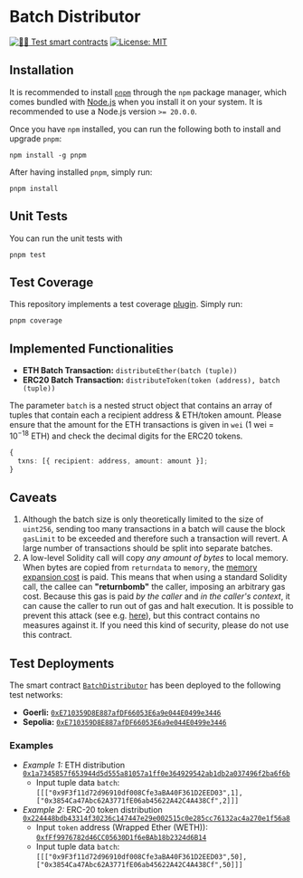 # Batch Distributor

[![🕵️‍♂️ Test smart contracts](https://github.com/pcaversaccio/batch-distributor/actions/workflows/test-contracts.yml/badge.svg)](https://github.com/pcaversaccio/batch-distributor/actions/workflows/test-contracts.yml)
[![License: MIT](https://img.shields.io/badge/License-MIT-blue.svg)](https://opensource.org/license/mit)

## Installation

It is recommended to install [`pnpm`](https://pnpm.io) through the `npm` package manager, which comes bundled with [Node.js](https://nodejs.org/en) when you install it on your system. It is recommended to use a Node.js version `>= 20.0.0`.

Once you have `npm` installed, you can run the following both to install and upgrade `pnpm`:

```console
npm install -g pnpm
```

After having installed `pnpm`, simply run:

```console
pnpm install
```

## Unit Tests

You can run the unit tests with

```console
pnpm test
```

## Test Coverage

This repository implements a test coverage [plugin](https://github.com/sc-forks/solidity-coverage). Simply run:

```console
pnpm coverage
```

## Implemented Functionalities

- **ETH Batch Transaction:** `distributeEther(batch (tuple))`
- **ERC20 Batch Transaction:** `distributeToken(token (address), batch (tuple))`

The parameter `batch` is a nested struct object that contains an array of tuples that contain each a recipient address & ETH/token amount. Please ensure that the amount for the ETH transactions is given in `wei` (1 wei = $10^{-18}$ ETH) and check the decimal digits for the ERC20 tokens.

```typescript
{
  txns: [{ recipient: address, amount: amount }];
}
```

## Caveats

1. Although the batch size is only theoretically limited to the size of `uint256`, sending too many transactions in a batch will cause the block `gasLimit` to be exceeded and therefore such a transaction will revert. A large number of transactions should be split into separate batches.
2. A low-level Solidity call will copy _any amount of bytes_ to local memory. When bytes are copied from `returndata` to `memory`, the [memory expansion cost](https://ethereum.stackexchange.com/questions/92546/what-is-the-memory-expansion-cost) is paid. This means that when using a standard Solidity call, the callee can **"returnbomb"** the caller, imposing an arbitrary gas cost. Because this gas is paid _by the caller_ and _in the caller's context_, it can cause the caller to run out of gas and halt execution. It is possible to prevent this attack (see e.g. [here](https://github.com/nomad-xyz/ExcessivelySafeCall)), but this contract contains no measures against it. If you need this kind of security, please do not use this contract.

## Test Deployments

The smart contract [`BatchDistributor`](./contracts/BatchDistributor.sol) has been deployed to the following test networks:

- **Goerli:** [`0xE710359D8E887afDF66053E6a9e044E0499e3446`](https://sepolia.etherscan.io/address/0xE710359D8E887afDF66053E6a9e044E0499e3446)
- **Sepolia:** [`0xE710359D8E887afDF66053E6a9e044E0499e3446`](https://holesky.etherscan.io/address/0xE710359D8E887afDF66053E6a9e044E0499e3446)

### Examples

- _Example 1:_ ETH distribution [`0x1a7345857f653944d5d555a81057a1ff0e364929542ab1db2a037496f2ba6f6b`](https://sepolia.etherscan.io/tx/0x1a7345857f653944d5d555a81057a1ff0e364929542ab1db2a037496f2ba6f6b)
  - Input tuple data `batch`: `[[["0x9F3f11d72d96910df008Cfe3aBA40F361D2EED03",1],["0x3854Ca47Abc62A3771fE06ab45622A42C4A438Cf",2]]]`
- _Example 2:_ ERC-20 token distribution [`0x224448bdb43314f30236c147447e29e002515c0e285cc76132ac4a270e1f56a8`](https://sepolia.etherscan.io/tx/0x224448bdb43314f30236c147447e29e002515c0e285cc76132ac4a270e1f56a8)
  - Input `token` address (Wrapped Ether (WETH)): [`0xfFf9976782d46CC05630D1f6eBAb18b2324d6B14`](https://sepolia.etherscan.io/address/0xfFf9976782d46CC05630D1f6eBAb18b2324d6B14)
  - Input tuple data `batch`: `[[["0x9F3f11d72d96910df008Cfe3aBA40F361D2EED03",50],["0x3854Ca47Abc62A3771fE06ab45622A42C4A438Cf",50]]]`
